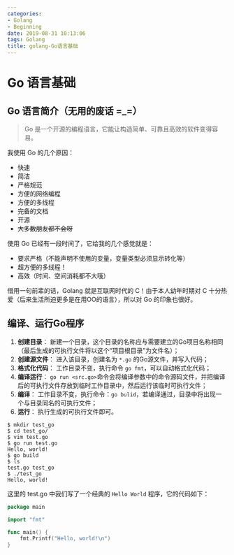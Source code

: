 ```yaml
---
categories:
- Golang
- Beginning
date: 2019-08-31 10:13:06
tags: Golang
title: golang-Go语言基础
---
```


# Go 语言基础

## Go 语言简介（无用的废话 =_=）

> Go 是一个开源的编程语言，它能让构造简单、可靠且高效的软件变得容易。

我使用 Go 的几个原因：

* 快速
* 简洁
* 严格规范
* 方便的网络编程
* 方便的多线程
* 完备的文档
* 开源
* ~~大多数朋友都不会呀~~

使用 Go 已经有一段时间了，它给我的几个感觉就是：

* 要求严格（不能声明不使用的变量，变量类型必须显示转化等）
* 超方便的多线程！
* 高效（时间、空间消耗都不大哦）

借用一句前辈的话，Golang 就是互联网时代的 C！由于本人幼年时期对 C 十分热爱（后来生活所迫更多是在用OO的语言），所以对 Go 的印象也很好。

## 编译、运行Go程序

1. **创建目录**：
新建一个目录，这个目录的名称应与需要建立的Go项目名称相同（最后生成的可执行文件将以这个“项目根目录”为文件名）； 
2. **创建源文件**：
进入该目录，创建名为 `*.go` 的Go源文件，并写入代码；
3. **格式化代码**：
工作目录不变，执行命令 `go fmt`，可以自动格式化代码；
4. **编译运行**：
`go run <src.go>`命令会将编译参数中的命令源码文件，并把编译后的可执行文件存放到临时工作目录中，然后运行该临时可执行文件；
5. **编译**：
工作目录不变，执行命令：`go bulid`，若编译通过，目录中将出现一个与目录同名的可执行文件；
6. **运行**：
执行生成的可执行文件即可。

```
$ mkdir test_go
$ cd test_go/
$ vim test.go
$ go run test.go
Hello, world!
$ go build
$ ls
test.go test_go
$ ./test_go 
Hello, world!
```

这里的 test.go 中我们写了一个经典的 `Hello World` 程序，它的代码如下：

```go
package main

import "fmt"

func main() {
	fmt.Printf("Hello, world!\n")
}
```

